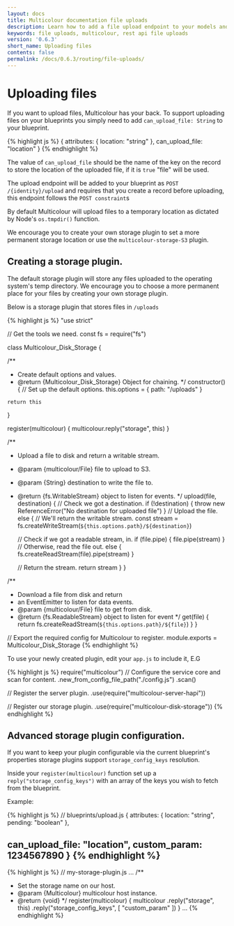 ```yaml
---
layout: docs
title: Multicolour documentation file uploads
description: Learn how to add a file upload endpoint to your models and REST API.
keywords: file uploads, multicolour, rest api file uploads
version: '0.6.3'
short_name: Uploading files
contents: false
permalink: /docs/0.6.3/routing/file-uploads/
---
```


# Uploading files

If you want to upload files, Multicolour has your back. To support uploading files on your blueprints you simply need to add `can_upload_file: String` to your blueprint.

{% highlight js %}
{
  attributes: {
    location: "string"
  },
  can_upload_file: "location"
}
{% endhighlight %}

The value of `can_upload_file` should be the name of the key on the record to store the location of the uploaded file, if it is `true` "file" will be used.

The upload endpoint will be added to your blueprint as `POST /{identity}/upload` and requires that you create a record before uploading, this endpoint follows the `POST constraint`s

By default Multicolour will upload files to a temporary location as dictated by Node's `os.tmpdir()` function.

We encourage you to create your own storage plugin to set a more permanent storage location or use the `multicolour-storage-S3` plugin.

## Creating a storage plugin.

The default storage plugin will store any files uploaded to the operating system's temp directory. We encourage you to choose a more permanent place for your files by creating your own storage plugin.

Below is a storage plugin that stores files in `/uploads`

{% highlight js %}
"use strict"

// Get the tools we need.
const fs = require("fs")

class Multicolour_Disk_Storage {

  /**
   * Create default options and values.
   * @return {Multicolour_Disk_Storage} Object for chaining.
   */
  constructor() {
    // Set up the default options.
    this.options = {
      path: "/uploads"
    }

    return this
  }

  register(multicolour) {
    multicolour.reply("storage", this)
  }

  /**
   * Upload a file to disk and return a writable stream.
   * @param  {multicolour/File} file to upload to S3.
   * @param  {String} destination to write the file to.
   * @return {fs.WritableStream} object to listen for events.
   */
  upload(file, destination) {
    // Check we got a destination.
    if (!destination) {
      throw new ReferenceError("No destination for uploaded file")
    }
    // Upload the file.
    else {
      // We'll return the writable stream.
      const stream = fs.createWriteStream(`${this.options.path}/${destination}`)

      // Check if we got a readable stream, in.
      if (file.pipe) {
        file.pipe(stream)
      }
      // Otherwise, read the file out.
      else {
        fs.createReadStream(file).pipe(stream)
      }

      // Return the stream.
      return stream
    }
  }

  /**
   * Download a file from disk and return
   * an EventEmitter to listen for data events.
   * @param  {multicolour/File} file to get from disk.
   * @return {fs.ReadableStream} object to listen for event
   */
  get(file) {
    return fs.createReadStream(`${this.options.path}/${file}`)
  }
}

// Export the required config for Multicolour to register.
module.exports = Multicolour_Disk_Storage
{% endhighlight %}

To use your newly created plugin, edit your `app.js` to include it, E.G

{% highlight js %}
require("multicolour")
  // Configure the service core and scan for content.
  .new_from_config_file_path("./config.js")
  .scan()

  // Register the server plugin.
  .use(require("multicolour-server-hapi"))

  // Register our storage plugin.
  .use(require("multicolour-disk-storage"))
{% endhighlight %}

## Advanced storage plugin configuration.

If you want to keep your plugin configurable via the current blueprint's properties storage plugins support `storage_config_keys` resolution.

Inside your `register(multicolour)` function set up a `reply("storage_config_keys")` with an array of the keys you wish to fetch from the blueprint.

Example:

{% highlight js %}
// blueprints/upload.js
{
  attributes: {
    location: "string",
    pending: "boolean"
  },

  can_upload_file: "location",
  custom_param: 1234567890
}
{% endhighlight %}
---

{% highlight js %}
// my-storage-plugin.js
...
  /**
   * Set the storage name on our host.
   * @param  {Multicolour} multicolour host instance.
   * @return {void}
   */
  register(multicolour) {
    multicolour
      .reply("storage", this)
      .reply("storage_config_keys", [ "custom_param" ])
  }
...
{% endhighlight %}
